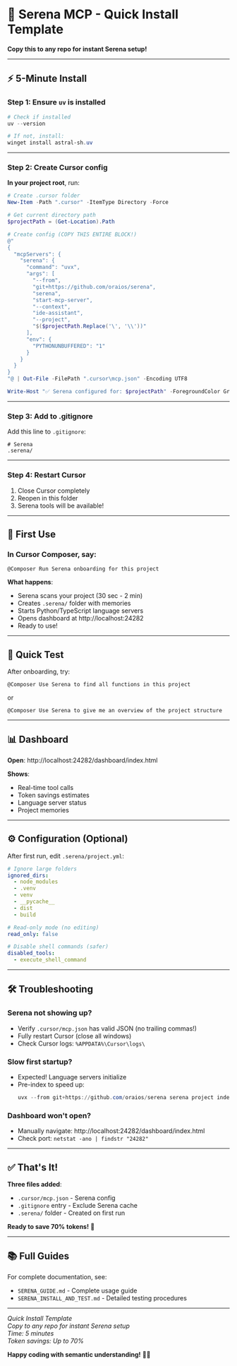 # 🚀 Serena MCP - Quick Install Template

**Copy this to any repo for instant Serena setup!**

---

## ⚡ **5-Minute Install**

### **Step 1: Ensure `uv` is installed**

```powershell
# Check if installed
uv --version

# If not, install:
winget install astral-sh.uv
```

---

### **Step 2: Create Cursor config**

**In your project root**, run:

```powershell
# Create .cursor folder
New-Item -Path ".cursor" -ItemType Directory -Force

# Get current directory path
$projectPath = (Get-Location).Path

# Create config (COPY THIS ENTIRE BLOCK!)
@"
{
  "mcpServers": {
    "serena": {
      "command": "uvx",
      "args": [
        "--from",
        "git+https://github.com/oraios/serena",
        "serena",
        "start-mcp-server",
        "--context",
        "ide-assistant",
        "--project",
        "$($projectPath.Replace('\', '\\'))"
      ],
      "env": {
        "PYTHONUNBUFFERED": "1"
      }
    }
  }
}
"@ | Out-File -FilePath ".cursor\mcp.json" -Encoding UTF8

Write-Host "✅ Serena configured for: $projectPath" -ForegroundColor Green
```

---

### **Step 3: Add to .gitignore**

Add this line to `.gitignore`:

```
# Serena
.serena/
```

---

### **Step 4: Restart Cursor**

1. Close Cursor completely
2. Reopen in this folder
3. Serena tools will be available!

---

## 🎯 **First Use**

### **In Cursor Composer, say:**

```
@Composer Run Serena onboarding for this project
```

**What happens**:
- Serena scans your project (30 sec - 2 min)
- Creates `.serena/` folder with memories
- Starts Python/TypeScript language servers
- Opens dashboard at http://localhost:24282
- Ready to use!

---

## 🔧 **Quick Test**

After onboarding, try:

```
@Composer Use Serena to find all functions in this project
```

or

```
@Composer Use Serena to give me an overview of the project structure
```

---

## 📊 **Dashboard**

**Open**: http://localhost:24282/dashboard/index.html

**Shows**:
- Real-time tool calls
- Token savings estimates
- Language server status
- Project memories

---

## ⚙️ **Configuration (Optional)**

After first run, edit `.serena/project.yml`:

```yaml
# Ignore large folders
ignored_dirs:
  - node_modules
  - .venv
  - venv
  - __pycache__
  - dist
  - build

# Read-only mode (no editing)
read_only: false

# Disable shell commands (safer)
disabled_tools:
  - execute_shell_command
```

---

## 🛠️ **Troubleshooting**

### **Serena not showing up?**
- Verify `.cursor/mcp.json` has valid JSON (no trailing commas!)
- Fully restart Cursor (close all windows)
- Check Cursor logs: `%APPDATA%\Cursor\logs\`

### **Slow first startup?**
- Expected! Language servers initialize
- Pre-index to speed up:
  ```powershell
  uvx --from git+https://github.com/oraios/serena serena project index
  ```

### **Dashboard won't open?**
- Manually navigate: http://localhost:24282/dashboard/index.html
- Check port: `netstat -ano | findstr "24282"`

---

## ✅ **That's It!**

**Three files added**:
- `.cursor/mcp.json` - Serena config
- `.gitignore` entry - Exclude Serena cache
- `.serena/` folder - Created on first run

**Ready to save 70% tokens!** 🎉

---

## 📚 **Full Guides**

For complete documentation, see:
- `SERENA_GUIDE.md` - Complete usage guide
- `SERENA_INSTALL_AND_TEST.md` - Detailed testing procedures

---

*Quick Install Template*  
*Copy to any repo for instant Serena setup*  
*Time: 5 minutes*  
*Token savings: Up to 70%*

**Happy coding with semantic understanding!** 🧠✨

